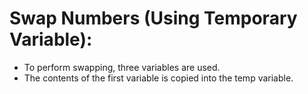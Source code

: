 # Swap Numbers (Using Temporary Variable):

- To perform swapping, three variables are used.
- The contents of the first variable is copied into the temp variable.
